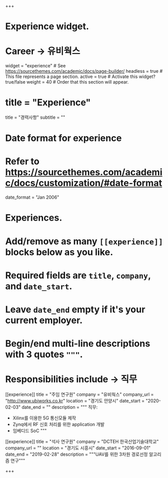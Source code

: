 +++
# Experience widget.

# Career -> 유비웍스

widget = "experience"  # See https://sourcethemes.com/academic/docs/page-builder/
headless = true  # This file represents a page section.
active = true  # Activate this widget? true/false
weight = 40  # Order that this section will appear.

# title = "Experience"
title = "경력사항"
subtitle = ""

# Date format for experience
#   Refer to https://sourcethemes.com/academic/docs/customization/#date-format
date_format = "Jan 2006"

# Experiences.
#   Add/remove as many `[[experience]]` blocks below as you like.
#   Required fields are `title`, `company`, and `date_start`.
#   Leave `date_end` empty if it's your current employer.
#   Begin/end multi-line descriptions with 3 quotes `"""`.

# Responsibilities include -> 직무
[[experience]]
  title = "주임 연구원"
  company = "유비웍스"
  company_url = "http://www.ubiworks.co.kr"
  location = "경기도 안양시"
  date_start = "2020-02-03"
  date_end = ""
  description = """
  직무:
  * Xilinx를 이용한 5G 통신모듈 제작
  * Zynq에서 RF 신호 처리를 위한 application 개발
  * 임베디드 SoC
  """

[[experience]]
  title = "석사 연구원"
  company = "DCTEH 한국산업기술대학교"
  company_url = ""
  location = "경기도 시흥시"
  date_start = "2016-09-01"
  date_end = "2019-02-28"
  description = """UAV를 위한 3차원 경로선정 알고리즘 연구"""

+++
